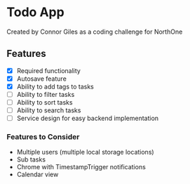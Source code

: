 # Todo App

Created by Connor Giles as a coding challenge for NorthOne

## Features

- [x] Required functionality
- [x] Autosave feature
- [x] Ability to add tags to tasks
- [ ] Ability to filter tasks
- [ ] Ability to sort tasks
- [ ] Ability to search tasks
- [ ] Service design for easy backend implementation

### Features to Consider

- Multiple users (multiple local storage locations)
- Sub tasks
- Chrome with TimestampTrigger notifications
- Calendar view
